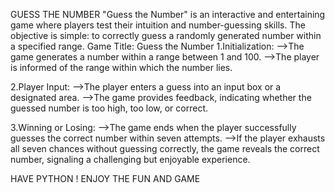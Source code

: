 GUESS THE NUMBER 
"Guess the Number" is an interactive and entertaining game where players test their intuition and number-guessing skills.
The objective is simple: to correctly guess a randomly generated number within a specified range.
Game Title: Guess the Number
1.Initialization:
  -->The game generates a  number within a range  between 1 and 100.
  -->The player is informed of the range within which the number lies.

 2.Player Input:
   -->The player enters a guess into an input box or a designated area.
   -->The game provides feedback, indicating whether the guessed number is too high, too low, or correct.

3.Winning or Losing:
   -->The game ends when the player successfully guesses the correct number within seven attempts.
   -->If the player exhausts all seven chances without guessing correctly, the game reveals the correct number, signaling a challenging but enjoyable experience.

 HAVE PYTHON ! ENJOY THE FUN AND GAME
